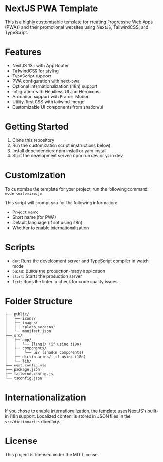 # NextJS PWA Template
This is a highly customizable template for creating Progressive Web Apps (PWAs) and their promotional websites using NextJS, TailwindCSS, and TypeScript.

# Features

* NextJS 13+ with App Router
* TailwindCSS for styling
* TypeScript support
* PWA configuration with next-pwa
* Optional internationalization (i18n) support
* Integration with Headless UI and Heroicons
* Animation support with Framer Motion
* Utility-first CSS with tailwind-merge
* Customizable UI components from shadcn/ui

# Getting Started

1. Clone this repository
2. Run the customization script (instructions below)
3. Install dependencies: npm install or yarn install
4. Start the development server: npm run dev or yarn dev

# Customization
To customize the template for your project, run the following command:
`node customize.js`

This script will prompt you for the following information:

* Project name
* Short name (for PWA)
* Default language (if not using i18n)
* Whether to enable internationalization

# Scripts

* `dev`: Runs the development server and TypeScript compiler in watch mode
* `build`: Builds the production-ready application
* `start`: Starts the production server
* `lint`: Runs the linter to check for code quality issues

# Folder Structure
```
├── public/
│   ├── icons/
│   ├── images/
│   ├── splash_screens/
│   └── manifest.json
├── src/
│   ├── app/
│   │   └── [lang]/ (if using i18n)
│   ├── components/
│   │    └── ui/ (shadcn components)
│   ├── dictionaries/ (if using i18n)
│   └── lib/
├── next.config.mjs
├── package.json
├── tailwind.config.js
└── tsconfig.json
```

# Internationalization

If you chose to enable internationalization, the template uses NextJS's built-in i18n support. Localized content is stored in JSON files in the `src/dictionaries` directory.

# License
This project is licensed under the MIT License.
